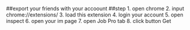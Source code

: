 ##export your friends with your accoount
##step
    1. open chrome 
    2. input chrome://extensions/
    3. load  this extension
    4. login your account 
    5. open inspect 
    6. open your im page
    7. open Job Pro tab
    8. click button Get
